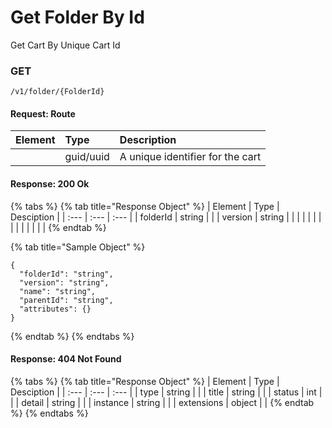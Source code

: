 # Get Folder By Id

Get Cart By Unique Cart Id

### **GET**

```text
/v1/folder/{FolderId}
```

#### Request: Route

| Element | Type | Description |
| :--- | :--- | :--- |
|  | guid/uuid | A unique identifier for the cart |

#### Response: 200 Ok

{% tabs %}
{% tab title="Response Object" %}
| Element | Type | Desciption |
| :--- | :--- | :--- |
| folderId | string |  |
| version | string |  |
|  |  |  |
|  |  |  |
|  |  |  |
{% endtab %}

{% tab title="Sample Object" %}
```text
{
  "folderId": "string",
  "version": "string",
  "name": "string",
  "parentId": "string",
  "attributes": {}
}
```
{% endtab %}
{% endtabs %}



#### Response: 404 Not Found

{% tabs %}
{% tab title="Response Object" %}
| Element | Type | Desciption |
| :--- | :--- | :--- |
| type | string |  |
| title | string |  |
| status | int |  |
| detail | string |  |
| instance | string |  |
| extensions | object |  |
{% endtab %}
{% endtabs %}



